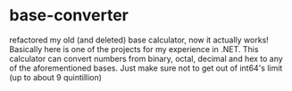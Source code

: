 # base-converter
refactored my old (and deleted) base calculator, now it actually works!
Basically here is one of the projects for my experience in .NET. This calculator can convert numbers from binary, octal, decimal and hex to any of the aforementioned bases. Just make sure not to get out of int64's limit (up to about 9 quintillion)
